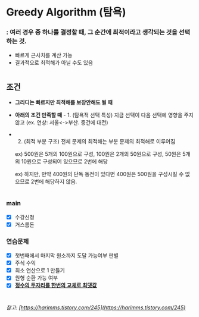 # Greedy Algorithm (탐욕)

### : 여러 경우 중 하나를 결정할 때, 그 순간에 최적이라고 생각되는 것을 선택하는 것.

- 빠르게 근사치를 계산 가능
- 결과적으로 최적해가 아닐 수도 있음

#

## 조건
 - **그리디는 빠르지만 최적해를 보장안해도 될 때**
 - **아래의 조건 만족할 때**
            - 1. (탐욕적 선택 특성) 지금 선택이 다음 선택에 영향을 주지 않고 (ex. 연상: 서울<->부산. 중건에 대전)
- 2. (최적 부분 구조) 전체 문제의 최적해는 부분 문제의 최적해로 이루어짐

    ex) 500원은 5개의 100원으로 구성, 100원은 2개의 50원으로 구성, 50원은 5개의 10원으로 구성되어 있으므로 2번에 해당
    
    ex) 하지만, 만약 400원의 단독 동전이 있다면 400원은 500원을 구성시킬 수 없으므로 2번에 해당하지 않음.


#
### main
- [x] 수강신청
- [x] 거스름돈
### 연습문제
- [x] 첫번째에서 마지막 원소까지 도달 가능여부 판별
- [x] 주식 수익
- [x] 최소 연산으로 1 만들기
- [x] 원형 순환 가능 여부
- [x] <U>**정수의 두자리를 한번의 교체로 최댓값**</U>
#
#


###### 참고: [https://harimms.tistory.com/245](https://harimms.tistory.com/245)
